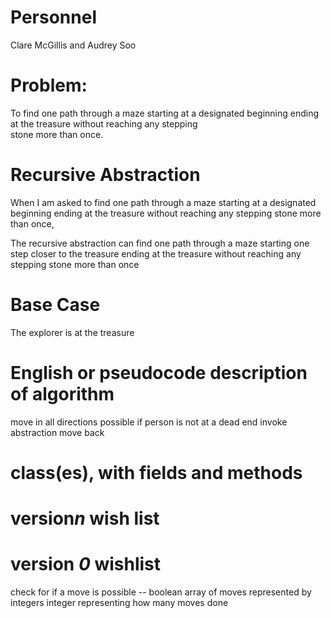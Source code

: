 # Personnel
   Clare McGillis and Audrey Soo

# Problem:
   To find one path through a maze starting at a designated beginning ending at the treasure without reaching any stepping       
   stone more than once.
  
# Recursive Abstraction
   When I am asked to 
   find one path through a maze starting at a designated beginning ending at the treasure without reaching any stepping stone more than once,
      
   The recursive abstraction can
     find one path through a maze starting one step closer to the treasure ending at the treasure without reaching any stepping stone more than once

# Base Case
   The explorer is at the treasure

# English or pseudocode description of algorithm
   move in all directions possible
   if person is not at a dead end
      invoke abstraction
   move back

# class(es), with fields and methods

# version*n* wish list

# version *0* wishlist
   check for if a move is possible -- boolean
   array of moves represented by integers
   integer representing how many moves done
